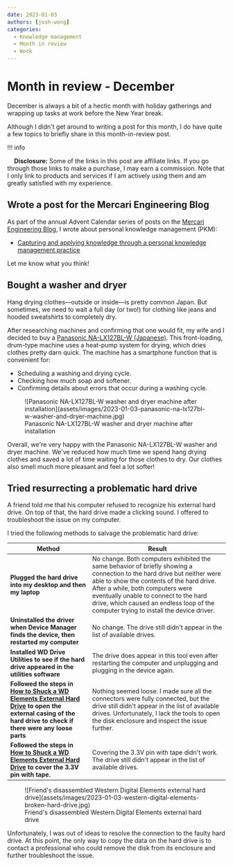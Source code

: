 ```yaml
---
date: 2023-01-03
authors: [josh-wong]
categories:
  - Knowledge management
  - Month in review
  - Work
---
```


# Month in review - December

December is always a bit of a hectic month with holiday gatherings and wrapping up tasks at work before the New Year break.

Although I didn't get around to writing a post for this month, I do have quite a few topics to briefly share in this month-in-review post.

<!-- more -->

!!! info

    **Disclosure:** Some of the links in this post are affiliate links. If you go through those links to make a purchase, I may earn a commission. Note that I only link to products and services if I am actively using them and am greatly satisfied with my experience.

## Wrote a post for the Mercari Engineering Blog

As part of the annual Advent Calendar series of posts on the [Mercari Engineering Blog](https://engineering.mercari.com/en/blog/), I wrote about personal knowledge management (PKM):

- [Capturing and applying knowledge through a personal knowledge management practice](https://engineering.mercari.com/en/blog/entry/20221202-capturing-and-applying-knowledge-through-a-pkm-practice/)

Let me know what you think!

## Bought a washer and dryer

Hang drying clothes—outside or inside—is pretty common Japan. But sometimes, we need to wait a full day (or two!) for clothing like jeans and hooded sweatshirts to completely dry.

After researching machines and confirming that one would fit, my wife and I decided to buy a [Panasonic NA-LX127BL-W (Japanese)](https://hb.afl.rakuten.co.jp/ichiba/2e8bd7b9.a36d0b3a.2e8bd7ba.af228498/_RTLink64352?pc=https%3A%2F%2Fitem.rakuten.co.jp%2Fbiccamera%2F4549980677285%2F&link_type=hybrid_url&ut=eyJwYWdlIjoiaXRlbSIsInR5cGUiOiJoeWJyaWRfdXJsIiwic2l6ZSI6IjI0MHgyNDAiLCJuYW0iOjEsIm5hbXAiOiJyaWdodCIsImNvbSI6MSwiY29tcCI6ImRvd24iLCJwcmljZSI6MCwiYm9yIjoxLCJjb2wiOjEsImJidG4iOjEsInByb2QiOjAsImFtcCI6ZmFsc2V9). This front-loading, drum-type machine uses a heat-pump system for drying, which dries clothes pretty darn quick. The machine has a smartphone function that is convenient for:

- Scheduling a washing and drying cycle.
- Checking how much soap and softener.
- Confirming details about errors that occur during a washing cycle.

<figure markdown>
  ![Panasonic NA-LX127BL-W washer and dryer machine after installation](assets/images/2023-01-03-panasonic-na-lx127bl-w-washer-and-dryer-machine.jpg)
  <figcaption>Panasonic NA-LX127BL-W washer and dryer machine after installation</figcaption>
</figure>

Overall, we're very happy with the Panasonic NA-LX127BL-W washer and dryer machine. We've reduced how much time we spend hang drying clothes and saved a lot of time waiting for those clothes to dry. Our clothes also smell much more pleasant and feel a lot softer!

## Tried resurrecting a problematic hard drive

A friend told me that his computer refused to recognize his external hard drive. On top of that, the hard drive made a clicking sound. I offered to troubleshoot the issue on my computer.

I tried the following methods to salvage the problematic hard drive:

| **Method** | **Result** |
| ----------- | ----------- |
| **Plugged the hard drive into my desktop and then my laptop** | No change. Both computers exhibited the same behavior of briefly showing a connection to the hard drive but neither were able to show the contents of the hard drive. After a while, both computers were eventually unable to connect to the hard drive, which caused an endless loop of the computer trying to install the device driver. |
| **Uninstalled the driver when Device Manager finds the device, then restarted my computer** | No change. The drive still didn't appear in the list of available drives. |
| **Installed WD Drive Utilities to see if the hard drive appeared in the utilities software** | The drive does appear in this tool even after restarting the computer and unplugging and plugging in the device again. |
| **Followed the steps in [How to Shuck a WD Elements External Hard Drive](https://www.ifixit.com/Guide/How+to+Shuck+a+WD+Elements+External+Hard+Drive/137646) to open the external casing of the hard drive to check if there were any loose parts** | Nothing seemed loose. I made sure all the connectors were fully connected, but the drive still didn't appear in the list of available drives. Unfortunately, I lack the tools to open the disk enclosure and inspect the issue further. |
| **Followed the steps in [How to Shuck a WD Elements External Hard Drive](https://www.ifixit.com/Guide/How+to+Shuck+a+WD+Elements+External+Hard+Drive/137646) to cover the 3.3V pin with tape.** | Covering the 3.3V pin with tape didn't work. The drive still didn't appear in the list of available drives. |

<figure markdown>
  ![Friend's disassembled Western Digital Elements external hard drive](assets/images/2023-01-03-western-digital-elements-broken-hard-drive.jpg)
  <figcaption>Friend's disassembled Western Digital Elements external hard drive</figcaption>
</figure>

Unfortunately, I was out of ideas to resolve the connection to the faulty hard drive. At this point, the only way to copy the data on the hard drive is to contact a professional who could remove the disk from its enclosure and further troubleshoot the issue.
